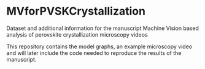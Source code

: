 # MVforPVSKCrystallization
Dataset and additional information for the manuscript Machine Vision based analysis of perovskite crystallization microscopy videos

This repository contains the model graphs, an example microscopy video and will later include the code needed to reproduce the results of the manuscript.
